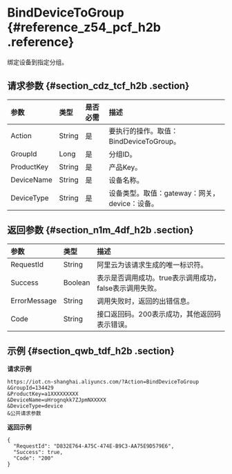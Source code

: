 # BindDeviceToGroup {#reference_z54_pcf_h2b .reference}

绑定设备到指定分组。

## 请求参数 {#section_cdz_tcf_h2b .section}

|参数|类型|是否必需|描述|
|:-|:-|:---|:-|
|Action|String|是|要执行的操作。取值：BindDeviceToGroup。|
|GroupId|Long​|是|​分组ID。|
|ProductKey|String|是|产品Key。|
|DeviceName|String|是|设备名称。|
|DeviceType|String|是|设备类型。取值：gateway：网关，device：设备。|

## 返回参数 {#section_n1m_4df_h2b .section}

|参数|类型|描述|
|:-|:-|:-|
|RequestId|String|阿里云为该请求生成的唯一标识符。|
|Success|Boolean|表示是否调用成功。true表示调用成功，false表示调用失败。|
|ErrorMessage|String|调用失败时，返回的出错信息。|
|Code|String|接口返回码。200表示成功，其他返回码表示错误。|

## 示例 {#section_qwb_tdf_h2b .section}

**请求示例**

```
https://iot.cn-shanghai.aliyuncs.com/?Action=BindDeviceToGroup
&GroupId=134429
&ProductKey=a1XXXXXXXXX
&DeviceName=uHrognqkk7ZJpmNXXXXX
&DeviceType=device
&公共请求参数
```

**返回示例**

```
{
  "RequestId": "D832E764-A75C-474E-B9C3-AA75E9D579E6",
  "Success": true,
  "Code": "200"
}
```

